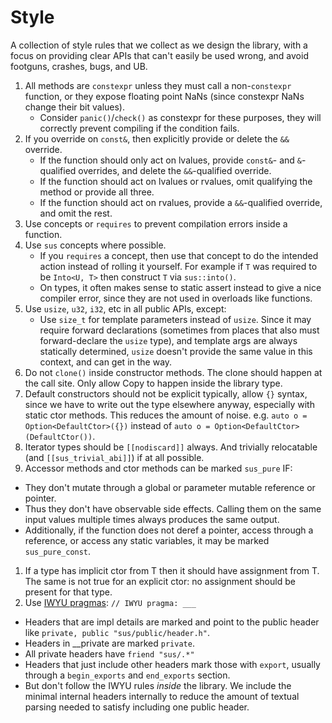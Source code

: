 # Style

A collection of style rules that we collect as we design the library, with a
focus on providing clear APIs that can't easily be used wrong, and avoid
footguns, crashes, bugs, and UB.

1. All methods are `constexpr` unless they must call a non-`constexpr` function,
   or they expose floating point NaNs (since constexpr NaNs change their bit
   values).
    * Consider `panic()`/`check()` as constexpr for these purposes, they will
      correctly prevent compiling if the condition fails.
1. If you override on `const&`, then explicitly provide or delete the `&&`
   override.
    * If the function should only act on lvalues, provide `const&`- and
      `&`-qualified overrides, and delete the `&&`-qualified override.
    * If the function should act on lvalues or rvalues, omit qualifying the
      method or provide all three.
    * If the function should act on rvalues, provide a `&&`-qualified override,
      and omit the rest.
1. Use concepts or `requires` to prevent compilation errors inside a function.
1. Use `sus` concepts where possible.
    * If you `requires` a concept, then use that concept to do the intended
      action instead of rolling it yourself. For example if `T` was required to
      be `Into<U, T>` then construct `T` via `sus::into()`.
    * On types, it often makes sense to static assert instead to give a nice
      compiler error, since they are not used in overloads like functions.
1. Use `usize`, `u32`, `i32`, etc in all public APIs, except:
    * Use `size_t` for template parameters instead of `usize`. Since it may
      require forward declarations (sometimes from places that also must
      forward-declare the `usize` type), and template args are always statically
      determined, `usize` doesn't provide the same value in this context, and
      can get in the way.
1. Do not `clone()` inside constructor methods. The clone should happen at the
   call site. Only allow Copy to happen inside the library type.
1. Default constructors should not be explicit typically, allow `{}` syntax,
   since we have to write out the type elsewhere anyway, especially with static
   ctor methods. This reduces the amount of noise. e.g. `auto o =
   Option<DefaultCtor>({})` instead of `auto o =
   Option<DefaultCtor>(DefaultCtor())`.
1. Iterator types should be `[[nodiscard]]` always. And trivially relocatable
   (and `[[sus_trivial_abi]]`) if at all possible.
1. Accessor methods and ctor methods can be marked `sus_pure` IF:
  * They don't mutate through a global or parameter mutable reference or pointer.
  * Thus they don't have observable side effects. Calling them on the same input
    values multiple times always produces the same output.
  * Additionally, if the function does not deref a pointer, access through
    a reference, or access any static variables, it may be marked
    `sus_pure_const`.
1. If a type has implicit ctor from T then it should have assignment from T.
   The same is not true for an explicit ctor: no assignment should be present
   for that type.
1. Use [IWYU pragmas](https://github.com/include-what-you-use/include-what-you-use/blob/master/docs/IWYUPragmas.md):
   `// IWYU pragma: ___`
  * Headers that are impl details are marked and point to the public header
    like `private, public "sus/public/header.h"`.
  * Headers in __private are marked `private`.
  * All private headers have `friend "sus/.*"`
  * Headers that just include other headers mark those with `export`, usually
    through a `begin_exports` and `end_exports` section.
  * But don't follow the IWYU rules _inside_ the library. We include the minimal internal
    headers internally to reduce the amount of textual parsing needed to satisfy
    including one public header.
